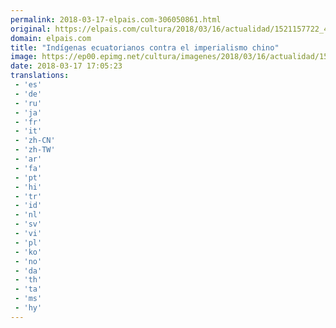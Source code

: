 ```yaml
---
permalink: 2018-03-17-elpais.com-306050861.html
original: https://elpais.com/cultura/2018/03/16/actualidad/1521157722_434306.html#?ref=rss&format=simple&link=link
domain: elpais.com
title: "Indígenas ecuatorianos contra el imperialismo chino"
image: https://ep00.epimg.net/cultura/imagenes/2018/03/16/actualidad/1521157722_434306_1521160505_rrss_normal.jpg
date: 2018-03-17 17:05:23
translations: 
 - 'es'
 - 'de'
 - 'ru'
 - 'ja'
 - 'fr'
 - 'it'
 - 'zh-CN'
 - 'zh-TW'
 - 'ar'
 - 'fa'
 - 'pt'
 - 'hi'
 - 'tr'
 - 'id'
 - 'nl'
 - 'sv'
 - 'vi'
 - 'pl'
 - 'ko'
 - 'no'
 - 'da'
 - 'th'
 - 'ta'
 - 'ms'
 - 'hy'
---
```


